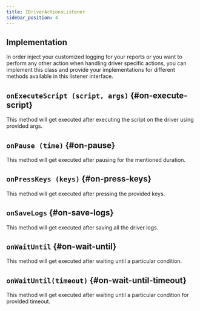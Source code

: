 ```yaml
---
title: IDriverActionsListener
sidebar_position: 4
---
```


## Implementation

In order inject your customized logging for your reports or you want to perform any other action when handling driver specific actions, you can implement this class and provide your implementations for different methods available in this listener interface.

## `onExecuteScript (script, args)` {#on-execute-script}

This method will get executed after executing the script on the driver using provided args.

## `onPause (time)` {#on-pause}

This method will get executed after pausing for the mentioned duration.

## `onPressKeys (keys)` {#on-press-keys}

 This method will get executed after pressing the provided keys.

## `onSaveLogs` {#on-save-logs}

This method will get executed after saving all the driver logs.

## `onWaitUntil` {#on-wait-until}

This method will get executed after waiting until a particular condition.

## `onWaitUntil(timeout)` {#on-wait-until-timeout}

This method will get executed after waiting until a particular condition for provided timeout.
